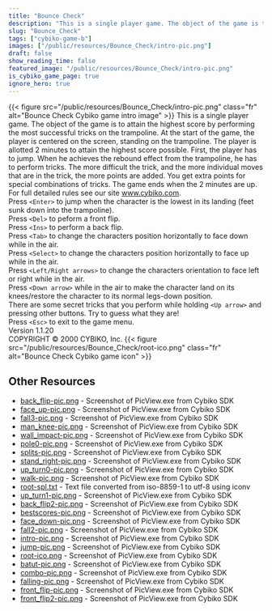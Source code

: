 ```yaml
---
title: "Bounce Check"
description: "This is a single player game. The object of the game is to attain the highest score by performing the most successful tricks on the trampoline. At the start of the game, the player is centered on the screen, standing on the trampoline. The player is allotted 2 minutes to attain t..."
slug: "Bounce_Check"
tags: ["cybiko-game-b"]
images: ["/public/resources/Bounce_Check/intro-pic.png"]
draft: false
show_reading_time: false
featured_image: "/public/resources/Bounce_Check/intro-pic.png"
is_cybiko_game_page: true
ignore_hero: true
---
```

{{< figure src="/public/resources/Bounce_Check/intro-pic.png" class="fr" alt="Bounce Check Cybiko game intro image" >}}
This is a single player game. The object of the game is to attain the highest score by performing the most successful tricks on the trampoline. At the start of the game, the player is centered on the screen, standing on the trampoline. The player is allotted 2 minutes to attain the highest score possible. First, the player has to jump. When he achieves the rebound effect from the trampoline, he has to perform tricks. The more difficult the trick, and the more individual moves that are in the trick, the more points are added. You get extra points for special combinations of tricks. The game ends when the 2 minutes are up. \
For full detailed rules see our site www.cybiko.com. \
Press `<Enter>`  to jump when the character is the lowest in its landing (feet sunk down into the trampoline). \
Press `<Del>`  to peform a front flip. \
Press `<Ins>`  to perform a back flip. \
Press `<Tab>`  to change the characters position horizontally to face down while in the air. \
Press `<Select>`  to change the characters position horizontally to face up while in the air. \
Press `<Left/Right arrows>`  to change the characters orientation to face left or right while in the air. \
Press `<Down arrow>`  while in the air to make the character land on its knees/restore the character to its normal legs-down position. \
There are some secret tricks that you perform while holding `<Up arrow>`  and pressing other buttons. Try to guess what they are! \
Press `<Esc>`  to exit to the game menu. \
Version 1.1.20 \
COPYRIGHT © 2000 CYBIKO, Inc. {{< figure src="/public/resources/Bounce_Check/root-ico.png" class="fr" alt="Bounce Check Cybiko game icon" >}}

## Other Resources
* [back_flip-pic.png](/public/resources/Bounce_Check/back_flip-pic.png) - Screenshot of PicView.exe from Cybiko SDK
* [face_up-pic.png](/public/resources/Bounce_Check/face_up-pic.png) - Screenshot of PicView.exe from Cybiko SDK
* [fall3-pic.png](/public/resources/Bounce_Check/fall3-pic.png) - Screenshot of PicView.exe from Cybiko SDK
* [man_knee-pic.png](/public/resources/Bounce_Check/man_knee-pic.png) - Screenshot of PicView.exe from Cybiko SDK
* [wall_impact-pic.png](/public/resources/Bounce_Check/wall_impact-pic.png) - Screenshot of PicView.exe from Cybiko SDK
* [pole0-pic.png](/public/resources/Bounce_Check/pole0-pic.png) - Screenshot of PicView.exe from Cybiko SDK
* [splits-pic.png](/public/resources/Bounce_Check/splits-pic.png) - Screenshot of PicView.exe from Cybiko SDK
* [stand_right-pic.png](/public/resources/Bounce_Check/stand_right-pic.png) - Screenshot of PicView.exe from Cybiko SDK
* [up_turn0-pic.png](/public/resources/Bounce_Check/up_turn0-pic.png) - Screenshot of PicView.exe from Cybiko SDK
* [walk-pic.png](/public/resources/Bounce_Check/walk-pic.png) - Screenshot of PicView.exe from Cybiko SDK
* [root-spl.txt](/public/resources/Bounce_Check/root-spl.txt) - Text file converted from iso-8859-1 to utf-8 using iconv
* [up_turn1-pic.png](/public/resources/Bounce_Check/up_turn1-pic.png) - Screenshot of PicView.exe from Cybiko SDK
* [back_flip2-pic.png](/public/resources/Bounce_Check/back_flip2-pic.png) - Screenshot of PicView.exe from Cybiko SDK
* [bestscores-pic.png](/public/resources/Bounce_Check/bestscores-pic.png) - Screenshot of PicView.exe from Cybiko SDK
* [face_down-pic.png](/public/resources/Bounce_Check/face_down-pic.png) - Screenshot of PicView.exe from Cybiko SDK
* [fall2-pic.png](/public/resources/Bounce_Check/fall2-pic.png) - Screenshot of PicView.exe from Cybiko SDK
* [intro-pic.png](/public/resources/Bounce_Check/intro-pic.png) - Screenshot of PicView.exe from Cybiko SDK
* [jump-pic.png](/public/resources/Bounce_Check/jump-pic.png) - Screenshot of PicView.exe from Cybiko SDK
* [root-ico.png](/public/resources/Bounce_Check/root-ico.png) - Screenshot of PicView.exe from Cybiko SDK
* [batut-pic.png](/public/resources/Bounce_Check/batut-pic.png) - Screenshot of PicView.exe from Cybiko SDK
* [combo-pic.png](/public/resources/Bounce_Check/combo-pic.png) - Screenshot of PicView.exe from Cybiko SDK
* [falling-pic.png](/public/resources/Bounce_Check/falling-pic.png) - Screenshot of PicView.exe from Cybiko SDK
* [front_flip-pic.png](/public/resources/Bounce_Check/front_flip-pic.png) - Screenshot of PicView.exe from Cybiko SDK
* [front_flip2-pic.png](/public/resources/Bounce_Check/front_flip2-pic.png) - Screenshot of PicView.exe from Cybiko SDK
